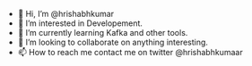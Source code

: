 - 👋 Hi, I’m @hrishabhkumar
- 👀 I’m interested in Developement.
- 🌱 I’m currently learning Kafka and other tools.
- 💞️ I’m looking to collaborate on anything interesting.
- 📫 How to reach me contact me on twitter @hrishabhkumaar

<!---
hrishabhkumar/hrishabhkumar is a ✨ special ✨ repository because its `README.md` (this file) appears on your GitHub profile.
You can click the Preview link to take a look at your changes.
--->
